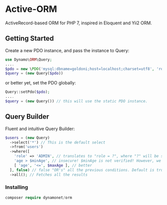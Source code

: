 # Active-ORM
ActiveRecord-based ORM for PHP 7, inspired in Eloquent and Yii2 ORM.

## Getting Started

Create a new PDO instance, and pass the instance to Query:
```php
use Dynamo\ORM\Query;
....
$pdo = new \PDO('mysql:dbname=goldoni;host=localhost;charset=utf8', 'root', 'root');
$query = (new Query($pdo))
```
or better yet, set the PDO globally:
```php
Query::setPdo($pdo);
....
$query = (new Query()) // this will use the static PDO instance.
```

## Query Builder
Fluent and intuitive Query Builder:
```php
$users = (new Query)
  ->select('*') // This is the default select
  ->from('users')
  ->where([
    'role' => 'ADMIN', // translates to "role = ?", where "?" will be securely replaced by the PDO layer
    'age > $minAge', // insecure! $minAge is not verified! However, we allow this form for convenience
    [ 'age', '<=', $maxAge ], // better
  ], false) // false "OR's" all the previous conditions. Default is true, which will "AND" all the conditions. 
  ->all(); // Fetches all the results
```

### Installing

```php
composer require dynamonet/orm
```
